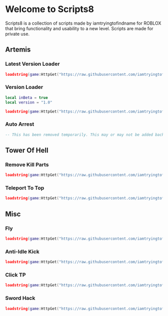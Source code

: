 # Welcome to Scripts8

Scripts8 is a collection of scripts made by iamtryingtofindname for ROBLOX that bring functionality and usability to a new level. Scripts are made for private use.

## Artemis

### Latest Version Loader
  
```lua
loadstring(game:HttpGet("https://raw.githubusercontent.com/iamtryingtofindname/Scripts8/main/games/TowerOfHell/DaHood/LatestVersionLoader.lua"))()
```
  
### Version Loader
  
```lua
local inBeta = true
local version = "1.0"

loadstring(game:HttpGet("https://raw.githubusercontent.com/iamtryingtofindname/Artemis/main/releases/"..((inBeta and "beta") or "")..version..".lua"))()
```

### Auto Arrest
  
```lua
-- This has been removed temporarily. This may or may not be added back soon.
```

## Tower Of Hell

### Remove Kill Parts

```lua
loadstring(game:HttpGet("https://raw.githubusercontent.com/iamtryingtofindname/Scripts8/main/games/TowerOfHell/removeKillParts.lua"))()
```

### Teleport To Top

```lua
loadstring(game:HttpGet("https://raw.githubusercontent.com/iamtryingtofindname/Scripts8/main/games/TowerOfHell/teleportToTop.lua"))()
```

## Misc

### Fly

```lua
loadstring(game:HttpGet("https://raw.githubusercontent.com/iamtryingtofindname/Scripts8/main/misc/fly.lua"))()
```

### Anti-Idle Kick

```lua
loadstring(game:HttpGet("https://raw.githubusercontent.com/iamtryingtofindname/Scripts8/main/misc/Anti-Idle-Kick.lua"))()
```

### Click TP

```lua
loadstring(game:HttpGet("https://raw.githubusercontent.com/iamtryingtofindname/Scripts8/main/misc/clickTP.lua"))()
```

### Sword Hack

```lua
loadstring(game:HttpGet("https://raw.githubusercontent.com/iamtryingtofindname/Scripts8/main/misc/swordHack.lua"))() -- Kill all for default ROBLOX sword
```
